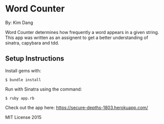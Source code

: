 # Word Counter

By: Kim Dang

Word Counter determines how frequently a word appears in a given string. This app was written as an assignent to get a better understanding of sinatra, capybara and tdd.

Setup Instructions
----

Install gems with:
```
$ bundle install
```
Run with Sinatra using the command:
```
$ ruby app.rb
```

Check out the app here: https://secure-depths-1803.herokuapp.com/

MIT License 2015
